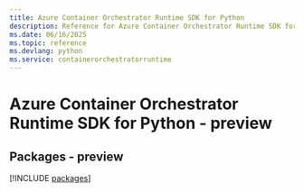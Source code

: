 ```yaml
---
title: Azure Container Orchestrator Runtime SDK for Python
description: Reference for Azure Container Orchestrator Runtime SDK for Python
ms.date: 06/16/2025
ms.topic: reference
ms.devlang: python
ms.service: containerorchestratorruntime
---
```

# Azure Container Orchestrator Runtime SDK for Python - preview
## Packages - preview
[!INCLUDE [packages](container-orchestrator-runtime-index.md)]